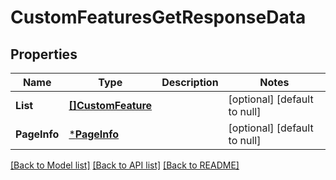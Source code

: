 # CustomFeaturesGetResponseData

## Properties
Name | Type | Description | Notes
------------ | ------------- | ------------- | -------------
**List** | [**[]CustomFeature**](custom_feature.md) |  | [optional] [default to null]
**PageInfo** | [***PageInfo**](page_info.md) |  | [optional] [default to null]

[[Back to Model list]](../README.md#documentation-for-models) [[Back to API list]](../README.md#documentation-for-api-endpoints) [[Back to README]](../README.md)


